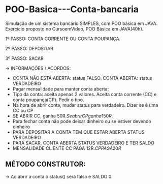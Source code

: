 # POO-Basica---Conta-bancaria
Simulação de um sistema bancário SIMPLES, com POO básica em JAVA. Exercício proposto no CursoemVideo, POO Básica em JAVA(40h).

1º PASSO: CONTA CORRENTE OU CONTA POUPANÇA.

2º PASSO: DEPOSITAR

3º PASSO: SACAR

-> INFORMAÇÕES / ACORDOS:

- CONTA NÃO ESTÁ ABERTA: status FALSO. CONTA ABERTA: status VERDADEIRO
- Pagar mensalidade para manter conta aberta;
- Tipo da conta: aceita apenas 2 valores. Aceita conta corrente (CC) e conta poupança(CP). Pedir o tipo.
- Na hora de abrir conta, mudar status para verdadeiro. Dizer se é uma CC ou CP
- SE ABRIR CC, ganha 50R$. Se abrir CP ganha 150R$.
- Para fechar conta não pode deixar dinheiro ou se estiver devendo dinheiro
- PARA DEPOSITAR A CONTA TEM QUE ESTAR ABERTA STATUS VERDADEIRO
- PARA SACAR, CONTA ABERTA STATUS VERDADEIRO E TER SALDO
- MENSALIDADE CLIENTE CC PAGA 12R$. CP PAGA 20R$

## MÉTODO CONSTRUTOR:

-> Ao abrir a conta o status() será falso e SALDO 0.
